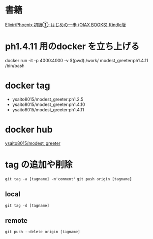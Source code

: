 # 書籍
[Elixir/Phoenix 初級①: はじめの一歩 (OIAX BOOKS) Kindle版](https://www.amazon.co.jp/gp/product/B01N2K6UBZ)

# ph1.4.11 用のdocker を立ち上げる
docker run -it -p 4000:4000 -v $(pwd):/work/ modest_greeter:ph1.4.11 /bin/bash

# docker tag
- ysaito8015/modest_greeter:ph1.2.5
- ysaito8015/modest_greeter:ph1.4.10
- ysaito8015/modest_greeter:ph1.4.11

# docker hub
[ysaito8015/modest_greeter](https://cloud.docker.com/u/ysaito8015/repository/docker/ysaito8015/modest_greeter)

# tag の追加や削除
`git tag -a [tagname] -m'comment'`
`git push origin [tagname]`

## local
`git tag -d [tagname]`
## remote
`git push --delete origin [tagname]`

